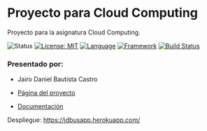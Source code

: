 # Proyecto para Cloud Computing

Proyecto para la asignatura Cloud Computing.

![Status](https://img.shields.io/badge/Status-Documenting-yellow.svg)  [![License: MIT](https://img.shields.io/badge/License-MIT-yellow.svg)](https://opensource.org/licenses/MIT)
[![Language](https://img.shields.io/badge/laguage-java-green.svg)](https://www.java.com/)
[![Framework](https://img.shields.io/badge/framework-spring-yellowgreen.svg)](https://spring.io/)
[![Build Status](https://travis-ci.org/danielbc09/Proyecto_CC.svg?branch=master)](https://travis-ci.org/danielbc09/Proyecto_CC)




### Presentado por:

* Jairo Daniel Bautista Castro

* [Página del proyecto](https://danielbc09.github.io/Proyecto_CC/)

* [Documentación](https://danielbc09.github.io/Proyecto_CC/Documentacion)

Despliegue: https://jdbusapp.herokuapp.com/